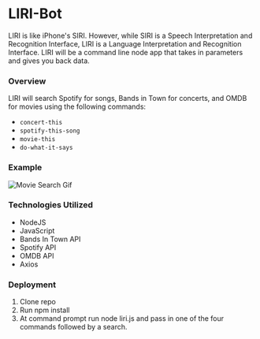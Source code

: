 # LIRI-Bot

LIRI is like iPhone's SIRI. However, while SIRI is a Speech Interpretation and Recognition Interface, LIRI is a Language Interpretation and Recognition Interface. LIRI will be a command line node app that takes in parameters and gives you back data.

### Overview

LIRI will search Spotify for songs, Bands in Town for concerts, and OMDB for movies using the following commands:
   * `concert-this`
   * `spotify-this-song`
   * `movie-this`
   * `do-what-it-says`

### Example

![Movie Search Gif](./movie.gif)

### Technologies Utilized

* NodeJS
* JavaScript
* Bands In Town API
* Spotify API
* OMDB API
* Axios

### Deployment
1. Clone repo
1. Run npm install
1. At command prompt run node liri.js and pass in one of the four commands followed by a search.


